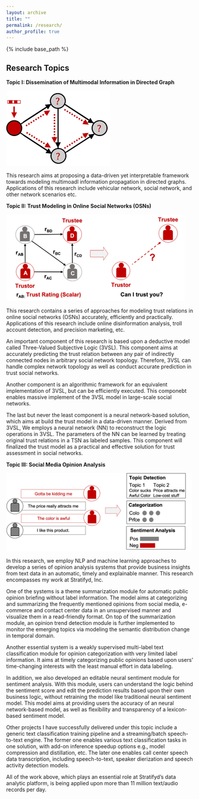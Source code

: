 ```yaml
---
layout: archive
title: ""
permalink: /research/
author_profile: true
---
```


{% include base_path %}

Research Topics
------
**Topic I: Dissemination of Multimodal Information in Directed Graph**

<img src='/images/r3.png' width='280'>

This research aims at proposing a data-driven yet interpretable framework towards modeling multimoadl information propagation in directed graphs. Applications of this research include vehicular network, social network, and other network scenarios etc. 





**Topic II: Trust Modeling in Online Social Networks (OSNs)**

<img src='/images/r1.png' width='480'>


This research contains a series of approaches for modeling trust relations in online social networks (OSNs) accurately, efficiently and practically. Applications of this research include online disinformation analysis, troll account detection, and precision marketing, etc.  

An important component of this research is based upon a deductive model called Three-Valued Subjective Logic (3VSL). This component aims at accurately
predicting the trust relation between any pair of indirectly connected nodes in arbitrary social network topology. Therefore, 3VSL can handle complex network topology as well as conduct accurate prediction in trust social networks.

Another component is an algorithmic framework for an equivalent implementation of 3VSL, but can be efficiently executed. This componebt enables massive implement of the 3VSL model in large-scale social networks. 

The last but never the least component is a neural network-based solution, which aims at build the trust model in a data-driven manner. Derived from 3VSL, We employs a neural network (NN) to reconstruct the logic operations in 3VSL. The parameters of the NN can be learned by treating original trust relations in a TSN as labeled samples. This component will finalized the trust model as a practical and effective solution for trust assessment in social networks. 

**Topic III: Social Media Opinion Analysis**

<img src='/images/r2.png' width='500'>

In this research, we employ NLP and machine learning approaches to develop a series of opinion analysis systems that provide business insights from text data in an automatic, timely and explainable manner. This research encompasses my work at Stratifyd, Inc. 

One of the systems is a theme summarization module for automatic public opinion briefing without label information. The model aims at categorizing and summarizing the frequently mentioned opinions from social media, e-commerce and contact center data in an unsupervised manner and visualize them in a read-friendly format. On top of the summarization module, an opinion trend detection module is further implemented to monitor the emerging topics via modeling the semantic distribution change in temporal domain. 

Another essential system is a weakly supervised multi-label text classification module for opinion categorization with very limited label information. It  aims at timely categorizing public opinions based upon users’ time-changing interests with the least manual effort in data labeling. 

In addition, we also developed an editable neural sentiment module for sentiment analysis. With this module, users can understand the logic behind the sentiment score and edit the prediction results based upon their own business logic, without retraining the model like traditional neural sentiment model. This model aims at providing users the accuracy of an neural network-based model, as well as flexibility and transparency of a lexicon-based sentiment model. 

Other projects I have successfully delivered under this topic include a generic text classification training pipeline and a streaming/batch speech-to-text engine. The former one enables various text classification tasks in one solution, with add-on inference speedup options e.g., model compression and distillation, etc. The later one enables call center speech data transcription, including speech-to-text, speaker dierization and speech activity detection models. 

All of the work above, which plays an essential role at Stratifyd’s data analytic platform, is being applied upon more than 11 million
text/audio records per day.






